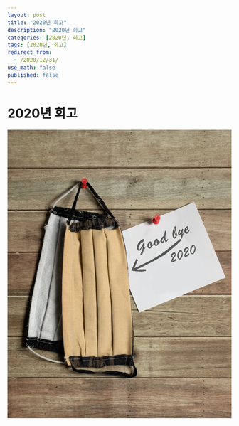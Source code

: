```yaml
---
layout: post
title: "2020년 회고"
description: "2020년 회고"
categories: [2020년, 회고]
tags: [2020년, 회고]
redirect_from:
  - /2020/12/31/
use_math: false
published: false
---
```


# 2020년 회고

<img src="/assets/images/posts/65/immo-wegmann-U2sp_4k9gIc-unsplash.jpg">
